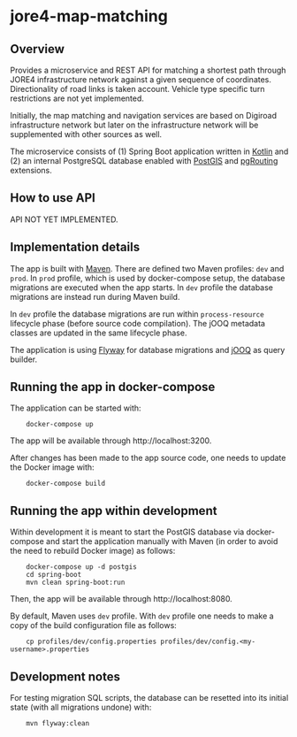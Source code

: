 # jore4-map-matching

## Overview

Provides a microservice and REST API for matching a shortest path through JORE4 infrastructure network against a given sequence of coordinates. Directionality of road links is taken account. Vehicle type specific turn restrictions are not yet implemented.

Initially, the map matching and navigation services are based on Digiroad infrastructure network but later on the infrastructure network will be supplemented with other sources as well.

The microservice consists of (1) Spring Boot application written in [Kotlin](https://kotlinlang.org/) and (2) an internal PostgreSQL database enabled with [PostGIS](https://postgis.net/) and [pgRouting](https://pgrouting.org/) extensions.

## How to use API

API NOT YET IMPLEMENTED.

## Implementation details

The app is built with [Maven](https://maven.apache.org/). There are defined two Maven profiles: `dev` and `prod`. In `prod` profile, which is used by docker-compose setup, the database migrations are executed when the app starts. In `dev` profile the database migrations are instead run during Maven build.

In `dev` profile the database migrations are run within `process-resource` lifecycle phase (before source code compilation). The jOOQ metadata classes are updated in the same lifecycle phase.

The application is using [Flyway](https://flywaydb.org/) for database migrations and [jOOQ](https://www.jooq.org/) as query builder.

## Running the app in docker-compose

The application can be started with:

```
    docker-compose up
```

The app will be available through http://localhost:3200.

After changes has been made to the app source code, one needs to update the Docker image with:

```
    docker-compose build
```

## Running the app within development

Within development it is meant to start the PostGIS database via docker-compose and start the application manually with Maven (in order to avoid the need to rebuild Docker image) as follows:

```
    docker-compose up -d postgis
    cd spring-boot
    mvn clean spring-boot:run
```

Then, the app will be available through http://localhost:8080.

By default, Maven uses `dev` profile. With `dev` profile one needs to make a copy of the build configuration file as follows:

```
    cp profiles/dev/config.properties profiles/dev/config.<my-username>.properties
```

## Development notes

For testing migration SQL scripts, the database can be resetted into its initial state (with all migrations undone) with:

```
    mvn flyway:clean
```
